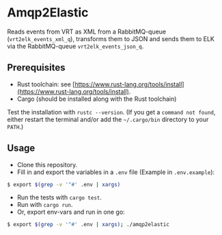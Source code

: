 # Amqp2Elastic

Reads events from VRT as XML from a RabbitMQ-queue (`vrt2elk_events_xml_q`),
transforms them to JSON and sends them to ELK via the RabbitMQ-queue
`vrt2elk_events_json_q`.

## Prerequisites

- Rust toolchain: see [https://www.rust-lang.org/tools/install](https://www.rust-lang.org/tools/install).
- Cargo (should be installed along with the Rust toolchain)

Test the installation with `rustc --version`. (If you get a `command not
found`, either restart the terminal and/or add the  `~/.cargo/bin` directory to
your `PATH`.)

## Usage

- Clone this repository.
- Fill in and export the variables in a `.env` file (Example in
  `.env.example`):

```bash
$ export $(grep -v '^#' .env | xargs)
```

- Run the tests with `cargo test`.
- Run with `cargo run`.
- Or, export env-vars and run in one go:

```bash
$ export $(grep -v '^#' .env | xargs); ./amqp2elastic
```
